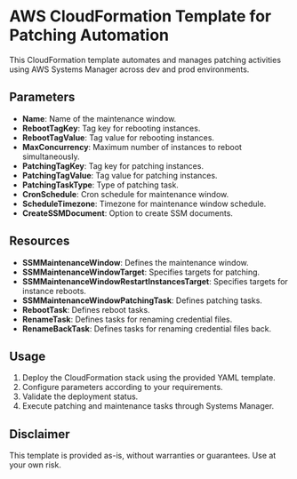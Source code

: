 # AWS CloudFormation Template for Patching Automation

This CloudFormation template automates and manages patching activities using AWS Systems Manager across dev and prod environments.

## Parameters
- **Name**: Name of the maintenance window.
- **RebootTagKey**: Tag key for rebooting instances.
- **RebootTagValue**: Tag value for rebooting instances.
- **MaxConcurrency**: Maximum number of instances to reboot simultaneously.
- **PatchingTagKey**: Tag key for patching instances.
- **PatchingTagValue**: Tag value for patching instances.
- **PatchingTaskType**: Type of patching task.
- **CronSchedule**: Cron schedule for maintenance window.
- **ScheduleTimezone**: Timezone for maintenance window schedule.
- **CreateSSMDocument**: Option to create SSM documents.

## Resources
- **SSMMaintenanceWindow**: Defines the maintenance window.
- **SSMMaintenanceWindowTarget**: Specifies targets for patching.
- **SSMMaintenanceWindowRestartInstancesTarget**: Specifies targets for instance reboots.
- **SSMMaintenanceWindowPatchingTask**: Defines patching tasks.
- **RebootTask**: Defines reboot tasks.
- **RenameTask**: Defines tasks for renaming credential files.
- **RenameBackTask**: Defines tasks for renaming credential files back.

## Usage
1. Deploy the CloudFormation stack using the provided YAML template.
2. Configure parameters according to your requirements.
3. Validate the deployment status.
4. Execute patching and maintenance tasks through Systems Manager.

## Disclaimer
This template is provided as-is, without warranties or guarantees. Use at your own risk.

